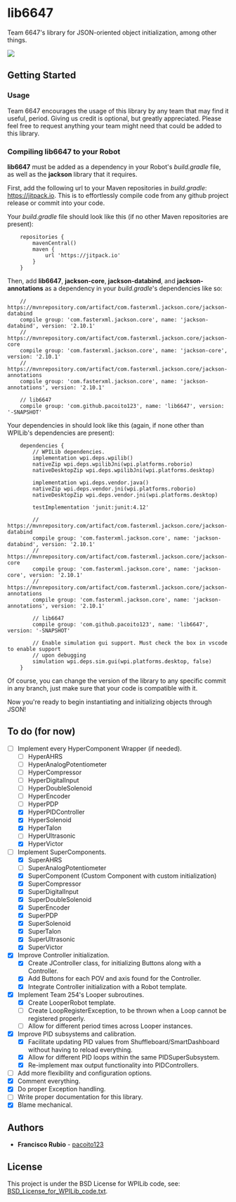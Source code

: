 # lib6647

Team 6647's library for JSON-oriented object initialization, among other things.
<p align="left"><a href="https://github.com/pacoito123/lib6647" target="_blank"><img src="https://i.imgur.com/F4focyC.png"></a></p>

## Getting Started

### Usage

Team 6647 encourages the usage of this library by any team that may find it useful, period. Giving us credit is optional, but greatly appreciated. Please feel free to request anything your team might need that could be added to this library.

### Compiling lib6647 to your Robot

**lib6647** must be added as a dependency in your Robot's _build.gradle_ file, as well as the **jackson** library that it requires.

First, add the following url to your Maven repositories in _build.gradle_: https://jitpack.io. This is to effortlessly compile code from any github project release or commit into your code.

Your _build.gradle_ file should look like this (if no other Maven repositories are present):

``` 
    repositories {
        mavenCentral()
        maven {
            url 'https://jitpack.io'
        }
    }
```

Then, add **lib6647**, **jackson-core**, **jackson-databind**, and **jackson-annotations** as a dependency in your _build.gradle_'s dependencies like so:

``` 
    // https://mvnrepository.com/artifact/com.fasterxml.jackson.core/jackson-databind
    compile group: 'com.fasterxml.jackson.core', name: 'jackson-databind', version: '2.10.1'
    // https://mvnrepository.com/artifact/com.fasterxml.jackson.core/jackson-core
    compile group: 'com.fasterxml.jackson.core', name: 'jackson-core', version: '2.10.1'
    // https://mvnrepository.com/artifact/com.fasterxml.jackson.core/jackson-annotations
    compile group: 'com.fasterxml.jackson.core', name: 'jackson-annotations', version: '2.10.1'

    // lib6647
    compile group: 'com.github.pacoito123', name: 'lib6647', version: '-SNAPSHOT'
```

Your dependencies in should look like this (again, if none other than WPILib's dependencies are present):

``` 
    dependencies {
        // WPILib dependencies.
        implementation wpi.deps.wpilib()
        nativeZip wpi.deps.wpilibJni(wpi.platforms.roborio)
        nativeDesktopZip wpi.deps.wpilibJni(wpi.platforms.desktop)

        implementation wpi.deps.vendor.java()
        nativeZip wpi.deps.vendor.jni(wpi.platforms.roborio)
        nativeDesktopZip wpi.deps.vendor.jni(wpi.platforms.desktop)

        testImplementation 'junit:junit:4.12'

        // https://mvnrepository.com/artifact/com.fasterxml.jackson.core/jackson-databind
    	compile group: 'com.fasterxml.jackson.core', name: 'jackson-databind', version: '2.10.1'
    	// https://mvnrepository.com/artifact/com.fasterxml.jackson.core/jackson-core
    	compile group: 'com.fasterxml.jackson.core', name: 'jackson-core', version: '2.10.1'
    	// https://mvnrepository.com/artifact/com.fasterxml.jackson.core/jackson-annotations
    	compile group: 'com.fasterxml.jackson.core', name: 'jackson-annotations', version: '2.10.1'

        // lib6647
        compile group: 'com.github.pacoito123', name: 'lib6647', version: '-SNAPSHOT'

        // Enable simulation gui support. Must check the box in vscode to enable support
        // upon debugging
        simulation wpi.deps.sim.gui(wpi.platforms.desktop, false)
    }
```

Of course, you can change the version of the library to any specific commit in any branch, just make sure that your code is compatible with it.

Now you're ready to begin instantiating and initializing objects through JSON!

## To do (for now)

* [ ] Implement every HyperComponent Wrapper (if needed).
  + [ ] HyperAHRS
  + [ ] HyperAnalogPotentiometer
  + [ ] HyperCompressor
  + [ ] HyperDigitalInput
  + [ ] HyperDoubleSolenoid
  + [ ] HyperEncoder
  + [ ] HyperPDP
  + [x] HyperPIDController
  + [x] HyperSolenoid
  + [x] HyperTalon
  + [ ] HyperUltrasonic
  + [x] HyperVictor
* [ ] Implement SuperComponents.
  + [x] SuperAHRS
  + [ ] SuperAnalogPotentiometer
  + [x] SuperComponent (Custom Component with custom initialization)
  + [x] SuperCompressor
  + [x] SuperDigitalInput
  + [x] SuperDoubleSolenoid
  + [x] SuperEncoder
  + [x] SuperPDP
  + [x] SuperSolenoid
  + [x] SuperTalon
  + [x] SuperUltrasonic
  + [x] SuperVictor
* [x] Improve Controller initialization.
  + [x] Create JController class, for initializing Buttons along with a Controller.
  + [x] Add Buttons for each POV and axis found for the Controller.
  + [x] Integrate Controller initialization with a Robot template.
* [x] Implement Team 254's Looper subroutines.
  + [x] Create LooperRobot template.
  + [ ] Create LoopRegisterException, to be thrown when a Loop cannot be registered properly.
  + [ ] Allow for different period times across Looper instances.
* [x] Improve PID subsystems and calibration.
  + [x] Facilitate updating PID values from Shuffleboard/SmartDashboard without having to reload everything.
  + [x] Allow for different PID loops within the same PIDSuperSubsystem.
  + [x] Re-implement max output functionality into PIDControllers.
* [ ] Add more flexibility and configuration options.
* [x] Comment everything.
* [x] Do proper Exception handling.
* [ ] Write proper documentation for this library.
* [x] Blame mechanical.

## Authors

* **Francisco Rubio** - [pacoito123](https://github.com/pacoito123)

## License

This project is under the BSD License for WPILib code, see: [BSD_License_for_WPILib_code.txt](BSD_License_for_WPILib_code.txt).

